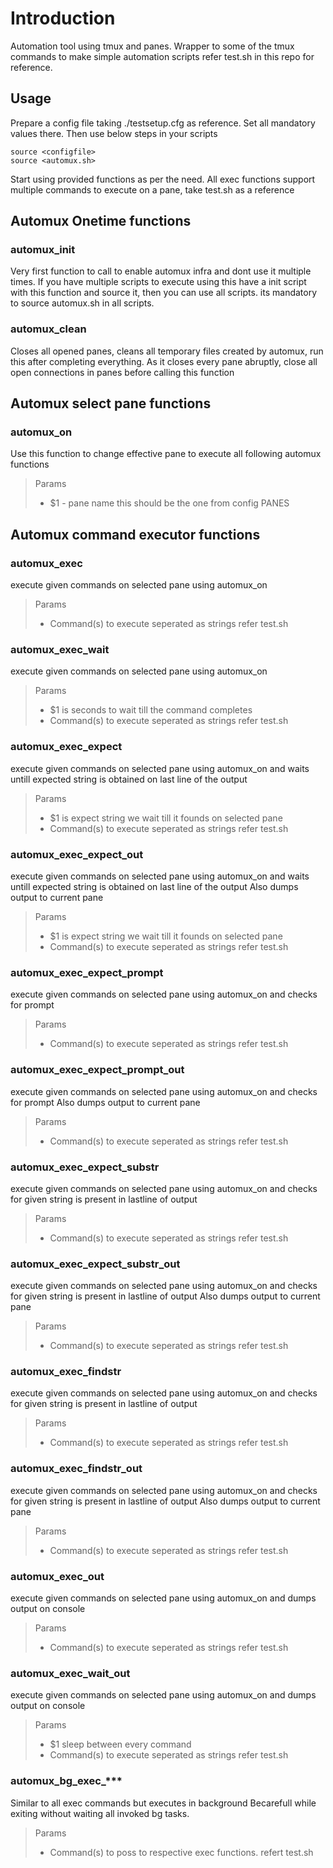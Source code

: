 
# Introduction

Automation tool using tmux and panes. Wrapper to some of the tmux commands to make simple 
automation scripts refer test.sh in this repo for reference.

## Usage

Prepare a config file taking ./testsetup.cfg as reference. Set all mandatory values there.
Then use below steps in your scripts


```
source <configfile>
source <automux.sh>
```

Start using provided functions as per the need. All exec functions support multiple commands to 
execute on a pane, take test.sh as a reference

## Automux Onetime functions

### automux_init

Very first function to call to enable automux infra and dont use it multiple times.
If you have multiple scripts to execute using this have a init script with this function
and source it, then you can use all scripts. its mandatory to source automux.sh in all scripts.

### automux_clean

Closes all opened panes, cleans all temporary files created by automux, run this after 
completing everything. As it closes every pane abruptly, close all open connections in panes
before calling this function

## Automux select pane functions

### automux_on

Use this function to change effective pane to execute all following automux functions

> Params
> - $1 - pane name this should be the one from config PANES

## Automux command executor functions

### automux_exec

execute given commands on selected pane using automux_on

> Params
> - Command(s) to execute seperated as strings refer test.sh 

### automux_exec_wait

execute given commands on selected pane using automux_on

> Params
> - $1 is seconds to wait till the command completes
> - Command(s) to execute seperated as strings refer test.sh 

### automux_exec_expect

execute given commands on selected pane using automux_on and waits untill expected string is 
obtained on last line of the output

> Params
> - $1 is expect string we wait till it founds on selected pane
> - Command(s) to execute seperated as strings refer test.sh 

### automux_exec_expect_out

execute given commands on selected pane using automux_on and waits untill expected string is 
obtained on last line of the output
Also dumps output to current pane

> Params
> - $1 is expect string we wait till it founds on selected pane
> - Command(s) to execute seperated as strings refer test.sh 

### automux_exec_expect_prompt

execute given commands on selected pane using automux_on and checks for prompt

> Params
> - Command(s) to execute seperated as strings refer test.sh 

### automux_exec_expect_prompt_out

execute given commands on selected pane using automux_on and checks for prompt 
Also dumps output to current pane

> Params
> - Command(s) to execute seperated as strings refer test.sh 

### automux_exec_expect_substr

execute given commands on selected pane using automux_on and checks for given string 
is present in lastline of output

> Params
> - Command(s) to execute seperated as strings refer test.sh 

### automux_exec_expect_substr_out

execute given commands on selected pane using automux_on and checks for given string 
is present in lastline of output
Also dumps output to current pane

> Params
> - Command(s) to execute seperated as strings refer test.sh 

### automux_exec_findstr

execute given commands on selected pane using automux_on and checks for given string 
is present in lastline of output

> Params
> - Command(s) to execute seperated as strings refer test.sh 

### automux_exec_findstr_out

execute given commands on selected pane using automux_on and checks for given string 
is present in lastline of output
Also dumps output to current pane

> Params
> - Command(s) to execute seperated as strings refer test.sh 

### automux_exec_out

execute given commands on selected pane using automux_on and dumps output on console

> Params
> - Command(s) to execute seperated as strings refer test.sh 

### automux_exec_wait_out

execute given commands on selected pane using automux_on and dumps output on console

> Params
> - $1 sleep between every command
> - Command(s) to execute seperated as strings refer test.sh 

### automux_bg_exec_***

Similar to all exec commands but executes in background
Becarefull while exiting without waiting all invoked bg tasks.

> Params
> - Command(s) to poss to respective exec functions. refert test.sh 
